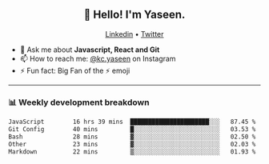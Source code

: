 <h2 align="center">👋 Hello! I'm Yaseen.</h2>
<p align="center">
  <a href="https://www.linkedin.com/in/yaseenkc/">Linkedin</a> •
  <a href="https://twitter.com/yaseeenkc">Twitter</a>
</p>


<!--- 🔭 I’m currently working at []() as an  -->
- 💬 Ask me about **Javascript, React and Git**
- 📫 How to reach me: [@kc.yaseen](https://instagram.com/kc.yaseen) on Instagram
- ⚡ Fun fact: Big Fan of the :zap: emoji

-------

<!--START_SECTION:waka-->
### 📊 Weekly development breakdown
```txt
JavaScript        16 hrs 39 mins  ██████████████████████░░░   87.45 %
Git Config        40 mins         █░░░░░░░░░░░░░░░░░░░░░░░░   03.53 %
Bash              28 mins         ▓░░░░░░░░░░░░░░░░░░░░░░░░   02.50 %
Other             23 mins         ▓░░░░░░░░░░░░░░░░░░░░░░░░   02.03 %
Markdown          22 mins         ▒░░░░░░░░░░░░░░░░░░░░░░░░   01.93 %
```

<!--END_SECTION:waka-->

